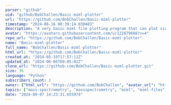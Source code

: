 ```yaml
---
parser: "github"
uid: "github/BobChallen/Basic-mzml-plotter"
url: "https://github.com/BobChallen/Basic-mzml-plotter"
timestamp: "2024-06-16 00:39:14.030483"
description: "A very basic mzml file plotting program that can plot single scans, merge all scans from a file, plot the TIC, and plot an EIC of a chosen m/z value."
avatar: "https://avatars.githubusercontent.com/u/122879668?v=4"
repo_url: "https://github.com/BobChallen/Basic-mzml-plotter"
name: "Basic-mzml-plotter"
full_name: "BobChallen/Basic-mzml-plotter"
html_url: "https://github.com/BobChallen/Basic-mzml-plotter"
created_at: "2024-05-19T17:57:11Z"
updated_at: "2024-06-06T09:05:02Z"
clone_url: "https://github.com/BobChallen/Basic-mzml-plotter.git"
size: 36
language: "Python"
subscribers_count: 1
owner: {"html_url": "https://github.com/BobChallen", "avatar_url": "https://avatars.githubusercontent.com/u/122879668?v=4", "login": "BobChallen", "type": "User"}
topics: ["mass-spectrometry", "massspectrometry", "mzml", "mzml-files", "plotting-in-python"]
date: "2024-09-07 14:23:31.655974"
---
```

